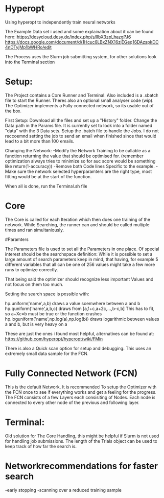 # Hyperopt
Using hyperopt to independently train neural networks

The Example Data set i used and some explaination about it can be found here:
https://desycloud.desy.de/index.php/s/llbX3zpLhazgPJ6
https://docs.google.com/document/d/1Hcuc6LBxZNX16zjEGeq16DAzspkDC4nDTyjMp1bWHRo/edit

The Process uses the Slurm job submitting system, for other solutions look into the Terminal section


# Setup:
The Project contains a Core Runner and Terminal. Also included is a .sbatch file to start the Runner. Theres also an optional small analyser code (wip). The Optimizer implements a Fully connected network, so its usable out of the box.

First Setup:
Download all the files and set up a "History" folder. Change the Data path in the Params file. It is currently set to look into a folder named "data" with the 3 Data sets. Setup the .batch file to handle the Jobs. I do not reccoemnd setting the job to send an email when finished since that would lead to a bit more than 100 emails.

Changing the Network:
-Modify the Network Training to be callable as a function returning the value that should be optimised for. (remember optimization always tries to minimize so for auc score would be something like return(1-accuracy))
-Remove both Code lines Specific to the example.
-Make sure the network selected hyperparamters are the right type, most fitting would be at the start of the function.

When all is done, run the Terminal.sh file

# Core

The Core is called for each Iteration which then does one training of the network. 
While Searching, the runner can and should be called multiple times and ran simultaniously.

#Paramters

The Parameters file is used to set all the Parameters in one place. Of special interest should be the searchspace definition:
While it is possible to set a large amount of search parameters keep in mind, that having, for example 5 different variables that all can be one of 256 values might take a few more runs to optimize correctly. 

That being said the optimizer should recognize less important Values and not focus on them too much.

Setting the search space is possible with:

hp.uniform('name',a,b) draws a value soemwhere between a and b
hp.quniform('name',a,b,c) draws from [a,1+c,a+2c,...,b-c,b] This has to fit, so a+Xc=b must be true or the function crashes
hp.loguniform('name',np.log(a),np.log(b)) draws logarithmic between values a and b, but is very heavy on a

These are just the ones i found most helpful, alternatives can be found at:
https://github.com/hyperopt/hyperopt/wiki/FMin

There is also a Quick scan option for setup and debugging. This uses an extremely small data sample for the FCN.

# Fully Connected Network (FCN)

This is the default Network. It is recommended To setup the Optimizer with the FCN once to see if everything works and get a feeling for the progress. The FCN consists of a few Layers each consisiting of Nodes. Each node is connected to every other node of the previous and following layer. 

# Terminal:

Old solution for The Core Handling, this might be helpful if Slurm is not used for handling job submissions. The length of the Trials object can be used to keep track of how far the search is. 

# Networkrecommendations for faster search

-early stopping
-scanning over a reduced training sample
